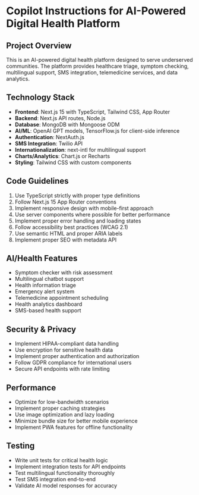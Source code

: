 # Copilot Instructions for AI-Powered Digital Health Platform

<!-- Use this file to provide workspace-specific custom instructions to Copilot. For more details, visit https://code.visualstudio.com/docs/copilot/copilot-customization#_use-a-githubcopilotinstructionsmd-file -->

## Project Overview
This is an AI-powered digital health platform designed to serve underserved communities. The platform provides healthcare triage, symptom checking, multilingual support, SMS integration, telemedicine services, and data analytics.

## Technology Stack
- **Frontend**: Next.js 15 with TypeScript, Tailwind CSS, App Router
- **Backend**: Next.js API routes, Node.js
- **Database**: MongoDB with Mongoose ODM
- **AI/ML**: OpenAI GPT models, TensorFlow.js for client-side inference
- **Authentication**: NextAuth.js
- **SMS Integration**: Twilio API
- **Internationalization**: next-intl for multilingual support
- **Charts/Analytics**: Chart.js or Recharts
- **Styling**: Tailwind CSS with custom components

## Code Guidelines
1. Use TypeScript strictly with proper type definitions
2. Follow Next.js 15 App Router conventions
3. Implement responsive design with mobile-first approach
4. Use server components where possible for better performance
5. Implement proper error handling and loading states
6. Follow accessibility best practices (WCAG 2.1)
7. Use semantic HTML and proper ARIA labels
8. Implement proper SEO with metadata API

## AI/Health Features
- Symptom checker with risk assessment
- Multilingual chatbot support
- Health information triage
- Emergency alert system
- Telemedicine appointment scheduling
- Health analytics dashboard
- SMS-based health support

## Security & Privacy
- Implement HIPAA-compliant data handling
- Use encryption for sensitive health data
- Implement proper authentication and authorization
- Follow GDPR compliance for international users
- Secure API endpoints with rate limiting

## Performance
- Optimize for low-bandwidth scenarios
- Implement proper caching strategies
- Use image optimization and lazy loading
- Minimize bundle size for better mobile experience
- Implement PWA features for offline functionality

## Testing
- Write unit tests for critical health logic
- Implement integration tests for API endpoints
- Test multilingual functionality thoroughly
- Test SMS integration end-to-end
- Validate AI model responses for accuracy
